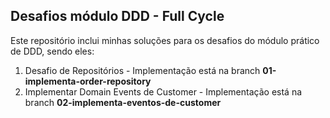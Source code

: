 ## Desafios módulo DDD - Full Cycle

Este repositório inclui minhas soluções para os desafios do módulo prático de DDD, sendo eles:

01. Desafio de Repositórios - Implementação está na branch **01-implementa-order-repository**
02. Implementar Domain Events de Customer - Implementação está na branch **02-implementa-eventos-de-customer**
